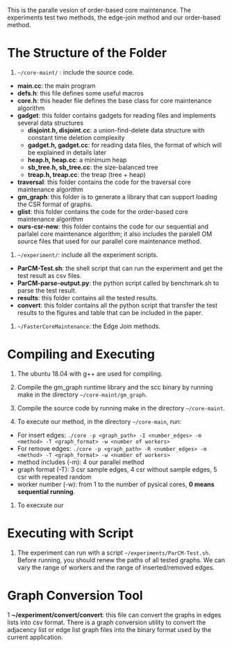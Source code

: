 
This is the paralle vesion of order-based core maintenance. The experiments test two methods, the edge-join method and our order-based method.

# The Structure of the Folder
1. ```~/core-maint/``` : include the source code.
* **main.cc**: the main program 
* **defs.h**: this file defines some useful macros
* **core.h**: this header file defines the base class for core maintenance algorithm
* **gadget**: this folder contains gadgets for reading files and implements several data structures
    * **disjoint.h, disjoint.cc**: a union-find-delete data structure with constant time deletion complexity
    * **gadget.h, gadget.cc**: for reading data files, the format of which will be explained in details later
    * **heap.h, heap.cc**: a minimum heap
    * **sb_tree.h, sb_tree.cc**: the size-balanced tree
    * **treap.h, treap.cc**: the treap (tree + heap)
* **traversal**: this folder contains the code for the traversal core maintenance algorithm
* **gm_graph**: this folder is to generate a library that can support loading the CSR format of graphs. 
* **glist**: this folder contains the code for the order-based core maintenance algorithm
* **ours-csr-new**: this folder contains the code for our sequential and parlalel core maintenance algorithm; it also includes the paralell OM source files that used for our parallel core maintenance method.


1. ```~/experiment/```: include all the experiment scripts.
* **ParCM-Test.sh**: the shell script that can run the experiment and get the test result as csv files.
* **ParCM-parse-output.py**: the python script called by benchmark.sh to parse the test result.
* **results**: this folder contains all the tested results. 
* **convert**: this folder contains all the python script that transfer the test results to the figures and table that can be included in the paper.

1. ```~/FasterCoreMaintenance```: the Edge Join methods. 



# Compiling and Executing

1. The ubuntu 18.04 with g++ are used for compiling.

1. Compile the gm_graph runtime library and the scc binary by running make in the directory ```~/core-maint/gm_graph```.

1. Compile the source code by running make in the directory ```~/core-maint```.

1. To execute our method, in the directory ```~/core-main```, run:

* For insert edges: ```./core -p <graph_path> -I <number_edges> -m <method> -T <graph_format> -w <number of workers>```
* For remove edges: ```./core -p <graph_path> -R <number_edges> -m <method> -T <graph_format> -w <number of workers>```
* method includes (-m): 4 our parallel method
* graph format (-T): 3 csr sample edges, 4 csr without sample edges, 5 csr with repeated random
* worker number (-w): from 1 to the number of pysical cores, __0 means sequential running__.

1. To execxute our 


# Executing with Script

1. The experiment can run with a script ```~/experiments/ParCM-Test.sh```. Before running, you should renew the paths of all tested graphs. We can vary the range of workers and the range of inserted/removed edges.  


# Graph Conversion Tool
1 **~/experiment/convert/convert**: this file can convert the graphs in edges lists into csv format. There is a graph conversion utility to convert the adjacency list or edge list graph files into the binary format used by the current application. 


